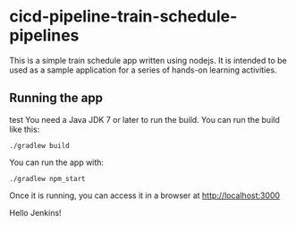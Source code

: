 # cicd-pipeline-train-schedule-pipelines

This is a simple train schedule app written using nodejs. It is intended to be used as a sample application for a series of hands-on learning activities.

## Running the app
test
You need a Java JDK 7 or later to run the build. You can run the build like this:

    ./gradlew build

You can run the app with:

    ./gradlew npm_start

Once it is running, you can access it in a browser at [http://localhost:3000](http://localhost:3000)

Hello Jenkins!
